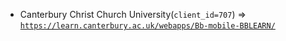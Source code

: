  - Canterbury Christ Church University(`client_id=707`) => [`https://learn.canterbury.ac.uk/webapps/Bb-mobile-BBLEARN/`](https://learn.canterbury.ac.uk/webapps/Bb-mobile-BBLEARN/)
